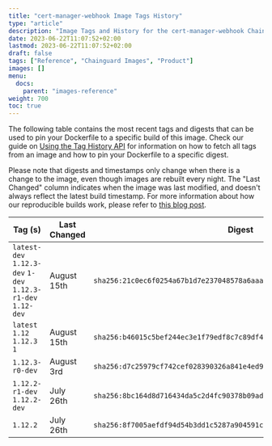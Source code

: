 ```yaml
---
title: "cert-manager-webhook Image Tags History"
type: "article"
description: "Image Tags and History for the cert-manager-webhook Chainguard Image"
date: 2023-06-22T11:07:52+02:00
lastmod: 2023-06-22T11:07:52+02:00
draft: false
tags: ["Reference", "Chainguard Images", "Product"]
images: []
menu:
  docs:
    parent: "images-reference"
weight: 700
toc: true
---
```


The following table contains the most recent tags and digests that can be used to pin your Dockerfile to a specific build of this image. Check our guide on [Using the Tag History API](/chainguard/chainguard-images/using-the-tag-history-api/) for information on how to fetch all tags from an image and how to pin your Dockerfile to a specific digest.

Please note that digests and timestamps only change when there is a change to the image, even though images are rebuilt every night. The "Last Changed" column indicates when the image was last modified, and doesn't always reflect the latest build timestamp. For more information about how our reproducible builds work, please refer to [this blog post](https://www.chainguard.dev/unchained/reproducing-chainguards-reproducible-image-builds).

| Tag (s)                                                       | Last Changed | Digest                                                                    |
|---------------------------------------------------------------|--------------|---------------------------------------------------------------------------|
|  `latest-dev` `1.12.3-dev` `1-dev` `1.12.3-r1-dev` `1.12-dev` | August 15th  | `sha256:21c0ec6f0254a67b1d7e237048578a6aaae8e03b318857aa37cc5b0c1d28225a` |
|  `latest` `1.12` `1.12.3` `1`                                 | August 15th  | `sha256:b46015c5bef244ec3e1f79edf8c7c89df48b4bf4ed72dcf409c0f4f62caf89fb` |
|  `1.12.3-r0-dev`                                              | August 3rd   | `sha256:d7c25979cf742cef028390326a841e4ed923041e863253bd227b0714d2984af3` |
|  `1.12.2-r1-dev` `1.12.2-dev`                                 | July 26th    | `sha256:8bc164d8d716434da5c2d4fc90378b09adb77e640b5722be89b499f19a5d38b6` |
|  `1.12.2`                                                     | July 26th    | `sha256:8f7005aefdf94d54b3dd1c5287a904591ce71e5a1371c596cd033a0181dd25e0` |
